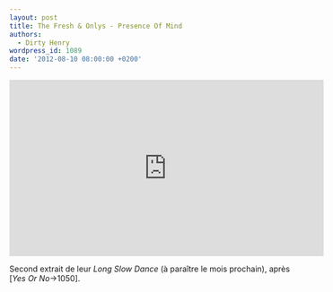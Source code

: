 ```yaml
---
layout: post
title: The Fresh & Onlys - Presence Of Mind
authors:
  - Dirty Henry
wordpress_id: 1089
date: '2012-08-10 08:00:00 +0200'
---
```

<iframe width="560" height="315" src="http://www.youtube.com/embed/9YzkHYZyErA" frameborder="0" allowfullscreen></iframe>

Second extrait de leur *Long Slow Dance* (à paraître le mois prochain), après [*Yes Or No*->1050].
